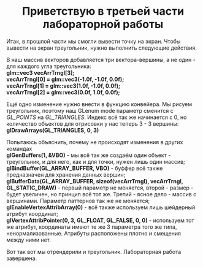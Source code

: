 <h1 align = "center">Приветствую в третьей части лабораторной работы</h1>
<p align = "left">Итак, в прошлой части мы смогли вывести точку на экран. Чтобы вывести на экран треугольник, нужно выполнить следующие действия.</p>

<p align = "left">В наш массив векторов добавляется три вектора-вершины, а не один - для каждого угла треугольника:<br>
  <b>glm::vec3 vecArrTrngl[3];<br>
	vecArrTrngl[0] = glm::vec3(-1.0f, -1.0f, 0.0f);<br>
	vecArrTrngl[1] = glm::vec3(1.0f, -1.0f, 0.0f);<br>
	vecArrTrngl[2] = glm::vec3(0.0f, 1.0f, 0.0f);</b></p>
  
  <p align = "left"> Ещё одно изменение нужно внести в функцию конвейера. Мы рисуем треугольник, поэтому наш GLenum mode параметр сменится с <em>GL_POINTS</em>
  на <em>GL_TRIANGLES</em>. Индекс всё так же начинается с 0, но количество объектов для отрисовки у нас теперь 3 - 3 вершины:<br>
  <b>glDrawArrays(GL_TRIANGLES, 0, 3)</b></p>
  
  <p align = "left"> Попытаюсь объяснить, почему не происходят изменения в других командах<br>
  <b>glGenBuffers(1, &VBO)</b> - мы всё так же создаём один объект - треугольник, и для него, как и для точки, нужен лишь один массив;<br>
  <b>glBindBuffer(GL_ARRAY_BUFFER, VBO)</b> - буффер всё также предназначен для хранения данных вершин;<br>
  <b>glBufferData(GL_ARRAY_BUFFER, sizeof(vecArrTrngl), vecArrTrngl, GL_STATIC_DRAW)</b> - первый параметр не меняется, второй - размер - будет увеличен, но принцип
  всё тот же. Третий - ясное дело - массив с вершинами. Параметр паттернов так же не меняется;<br>
  <b>glEnableVertexAttribArray(0)</b> - всё также используем лишь шейдерный атрибут координат;<br>
  <b>glVertexAttribPointer(0, 3, GL_FLOAT, GL_FALSE, 0, 0)</b> - используем тот же атрибут, координаты имеют те же 3 параметра того же типа, ненормализованные. Атрибуты
  расположены плотно и смещения между ними нет.</p>
  
  <p align = "left"> Вот так вот мы отрендерили и треугольник. Лабораторная работа завершена.</p>
